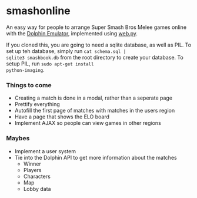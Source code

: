 # smashonline
An easy way for people to arrange Super Smash Bros Melee games online with the [Dolphin Emulator](https://dolphin-emu.org/download/list/old-dc-netplay/1/), implemented using [web.py](http://webpy.org/).

If you cloned this, you are going to need a sqlite database, as well as PIL. To set up teh database, simply run <code>cat schema.sql | sqlite3 smashbook.db</code> from the root directory to create your database. To setup PIL, run <code>sudo apt-get install python-imaging</code>.

### Things to come
* Creating a match is done in a modal, rather than a seperate page
* Prettify everything
* Autofill the first page of matches with matches in the users region
* Have a page that shows the ELO board
* Implement AJAX so people can view games in other regions

### Maybes
* Implement a user system
* Tie into the Dolphin API to get more information about the matches
  * Winner
  * Players
  * Characters
  * Map
  * Lobby data
